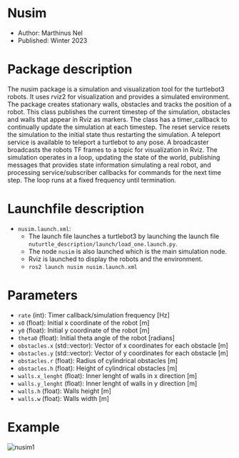 # Nusim
* Author: Marthinus Nel
* Published: Winter 2023
# Package description
The nusim package is a simulation and visualization tool for the turtlebot3 robots.
It uses rviz2 for visualization and provides a simulated environment. The package
creates stationary walls, obstacles and tracks the position of a robot. This class
publishes the current timestep of the simulation, obstacles and walls that appear
in Rviz as markers. The class has a timer_callback to continually update the
simulation at each timestep. The reset service resets the simulation to the initial
state thus restarting the simulation. A teleport service is available to teleport a
turtlebot to any pose. A broadcaster broadcasts the robots TF frames to a topic for
visualization in Rviz. The simulation operates in a loop, updating the state of the
world, publishing messages that provides state information simulating a real robot,
and processing service/subscriber callbacks for commands for the next time step. The
loop runs at a fixed frequency until termination.

# Launchfile description
- `nusim.launch.xml`:
    * The launch file launches a turtlebot3 by launching the launch file
      `nuturtle_description/launch/load_one.launch.py`.
    * The node `nusim` is also launched which is the main simulation node.
    * Rviz is launched to display the robots and the environment.
    * `ros2 launch nusim nusim.launch.xml`

# Parameters
* ```rate``` (int): Timer callback/simulation frequency [Hz]
* ```x0``` (float): Initial x coordinate of the robot [m]
* ```y0``` (float): Initial y coordinate of the robot [m]
* ```theta0``` (float): Initial theta angle of the robot [radians]
* ```obstacles.x``` (std::vector<double>): Vector of x coordinates for each obstacle [m]
* ```obstacles.y``` (std::vector<double>): Vector of y coordinates for each obstacle [m]
* ```obstacles.r``` (float): Radius of cylindrical obstacles [m]
* ```obstacles.h``` (float): Height of cylindrical obstacles [m]
* ```walls.x_lenght``` (float): Inner lenght of walls in x direction [m]
* ```walls.y_lenght``` (float): Inner lenght of walls in y direction [m]
* ```walls.h``` (float): Walls height [m]
* ```walls.w``` (float): Walls width [m]

# Example

![nusim1](https://user-images.githubusercontent.com/60977336/213889349-1d9f9921-aff3-4881-8608-860486bf1bc1.png)
